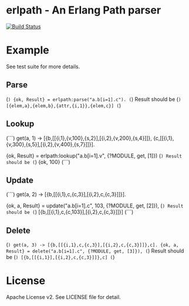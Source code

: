 # erlpath - An Erlang Path parser

[![Build Status](https://travis-ci.org/fangbo1988/erlpath.svg?branch=master)](https://travis-ci.org/fangbo1988/erlpath)

# Example
See test suite for more details.

## Parse
(```)
{ok, Result} = erlpath:parse("a.b[i=1].c").
(```)
Result should be
(```)
[{elem,a},{elem,b},{attr,{i,1}},{elem,c}]
(```)

## Lookup
(```)
get(a, 1) -> [{b,[[{i,1},{v,100},{s,2}],[{i,2},{v,200},{s,4}]]}, {c,[[{i,1},{v,300},{s,5}],[{i,2},{v,400},{s,7}]]}].
    
{ok, Result} = erlpath:lookup("a.b[i=1].v", {?MODULE, get, [1]})
(```)
Result should be
(```)
{ok, 100}
(```)

## Update
(```)
get(a, 2) -> [{b,[[{i,1},c,{c,3}],[{i,2},c,{c,3}]]}].

{ok, a, Result} = update("a.b[i=1].c", 103, {?MODULE, get, [2]}),
(```)
Result should be
(```)
[{b,[[{i,1},c,{c,103}],[{i,2},c,{c,3}]]}]
(```)

## Delete
(```)
get(a, 3) -> [{b,[[{i,1},c,{c,3}],[{i,2},c,{c,3}]]},c].
{ok, a, Result} = delete("a.b[i=1].c", {?MODULE, get, [3]}),
(```)
Result should be
(```)
[{b,[[{i,1}],[{i,2},c,{c,3}]]},c]
(```)

# License
Apache License v2. See LICENSE file for detail.

